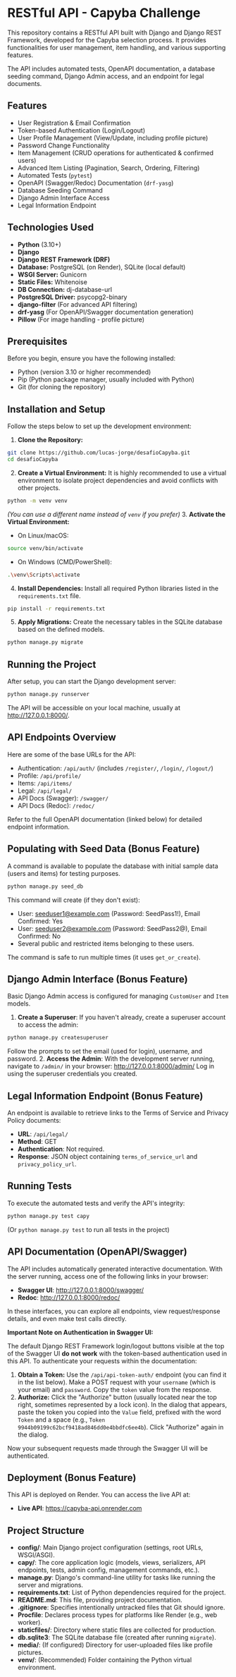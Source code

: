 # RESTful API - Capyba Challenge

This repository contains a RESTful API built with Django and Django REST Framework, developed for the Capyba selection process. It provides functionalities for user management, item handling, and various supporting features.

The API includes automated tests, OpenAPI documentation, a database seeding command, Django Admin access, and an endpoint for legal documents.

## Features

*   User Registration & Email Confirmation
*   Token-based Authentication (Login/Logout)
*   User Profile Management (View/Update, including profile picture)
*   Password Change Functionality
*   Item Management (CRUD operations for authenticated & confirmed users)
*   Advanced Item Listing (Pagination, Search, Ordering, Filtering)
*   Automated Tests (`pytest`)
*   OpenAPI (Swagger/Redoc) Documentation (`drf-yasg`)
*   Database Seeding Command
*   Django Admin Interface Access
*   Legal Information Endpoint

## Technologies Used

- **Python** (3.10+)
- **Django**
- **Django REST Framework (DRF)**
- **Database:** PostgreSQL (on Render), SQLite (local default)
- **WSGI Server:** Gunicorn
- **Static Files:** Whitenoise
- **DB Connection:** dj-database-url
- **PostgreSQL Driver:** psycopg2-binary
- **django-filter** (For advanced API filtering)
- **drf-yasg** (For OpenAPI/Swagger documentation generation)
- **Pillow** (For image handling - profile picture)


## Prerequisites

Before you begin, ensure you have the following installed:

- Python (version 3.10 or higher recommended)
- Pip (Python package manager, usually included with Python)
- Git (for cloning the repository)


## Installation and Setup

Follow the steps below to set up the development environment:

1. **Clone the Repository:**

```bash
git clone https://github.com/lucas-jorge/desafioCapyba.git
cd desafioCapyba
```

2. **Create a Virtual Environment:**
It is highly recommended to use a virtual environment to isolate project dependencies and avoid conflicts with other projects.

```bash
python -m venv venv
```

_(You can use a different name instead of `venv` if you prefer)_
3. **Activate the Virtual Environment:**

- On Linux/macOS:

```bash
source venv/bin/activate
```

- On Windows (CMD/PowerShell):

```bash
.\venv\Scripts\activate
```

4. **Install Dependencies:**
Install all required Python libraries listed in the `requirements.txt` file.

```bash
pip install -r requirements.txt
```

5. **Apply Migrations:**
Create the necessary tables in the SQLite database based on the defined models.

```bash
python manage.py migrate
```


## Running the Project

After setup, you can start the Django development server:

```bash
python manage.py runserver
```

The API will be accessible on your local machine, usually at http://127.0.0.1:8000/.

## API Endpoints Overview

Here are some of the base URLs for the API:

*   Authentication: `/api/auth/` (includes `/register/`, `/login/`, `/logout/`)
*   Profile: `/api/profile/`
*   Items: `/api/items/`
*   Legal: `/api/legal/`
*   API Docs (Swagger): `/swagger/`
*   API Docs (Redoc): `/redoc/`

Refer to the full OpenAPI documentation (linked below) for detailed endpoint information.

## Populating with Seed Data (Bonus Feature)

A command is available to populate the database with initial sample data (users and items) for testing purposes.

```bash
python manage.py seed_db
```

This command will create (if they don't exist):

- User: seeduser1@example.com (Password: SeedPass1!), Email Confirmed: Yes
- User: seeduser2@example.com (Password: SeedPass2@), Email Confirmed: No
- Several public and restricted items belonging to these users.

The command is safe to run multiple times (it uses `get_or_create`).

## Django Admin Interface (Bonus Feature)

Basic Django Admin access is configured for managing `CustomUser` and `Item` models.

1. **Create a Superuser**: If you haven't already, create a superuser account to access the admin:

```bash
python manage.py createsuperuser
```

Follow the prompts to set the email (used for login), username, and password.
2. **Access the Admin**: With the development server running, navigate to `/admin/` in your browser:
http://127.0.0.1:8000/admin/
Log in using the superuser credentials you created.

## Legal Information Endpoint (Bonus Feature)

An endpoint is available to retrieve links to the Terms of Service and Privacy Policy documents:

- **URL**: `/api/legal/`
- **Method**: GET
- **Authentication**: Not required.
- **Response**: JSON object containing `terms_of_service_url` and `privacy_policy_url`.


## Running Tests 

To execute the automated tests and verify the API's integrity:

```bash
python manage.py test capy
```

(Or `python manage.py test` to run all tests in the project)

## API Documentation (OpenAPI/Swagger)

The API includes automatically generated interactive documentation. With the server running, access one of the following links in your browser:

- **Swagger UI**: http://127.0.0.1:8000/swagger/
- **Redoc**: http://127.0.0.1:8000/redoc/

In these interfaces, you can explore all endpoints, view request/response details, and even make test calls directly.

**Important Note on Authentication in Swagger UI:**

The default Django REST Framework login/logout buttons visible at the top of the Swagger UI **do not work** with the token-based authentication used in this API. To authenticate your requests within the documentation:

1.  **Obtain a Token:** Use the `/api/api-token-auth/` endpoint (you can find it in the list below). Make a POST request with your `username` (which is your email) and `password`. Copy the `token` value from the response.
2.  **Authorize:** Click the "Authorize" button (usually located near the top right, sometimes represented by a lock icon). In the dialog that appears, paste the token you copied into the `Value` field, prefixed with the word `Token` and a space (e.g., `Token 9944b09199c62bcf9418ad846dd0e4bbdfc6ee4b`). Click "Authorize" again in the dialog.

Now your subsequent requests made through the Swagger UI will be authenticated.

## Deployment (Bonus Feature)

This API is deployed on Render. You can access the live API at:

- **Live API**: https://capyba-api.onrender.com

## Project Structure

- **config/**: Main Django project configuration (settings, root URLs, WSGI/ASGI).
- **capy/**: The core application logic (models, views, serializers, API endpoints, tests, admin config, management commands, etc.).
- **manage.py**: Django's command-line utility for tasks like running the server and migrations.
- **requirements.txt**: List of Python dependencies required for the project.
- **README.md**: This file, providing project documentation.
- **.gitignore**: Specifies intentionally untracked files that Git should ignore.
- **Procfile**: Declares process types for platforms like Render (e.g., web worker).
- **staticfiles/**: Directory where static files are collected for production.
- **db.sqlite3**: The SQLite database file (created after running `migrate`).
- **media/**: (If configured) Directory for user-uploaded files like profile pictures.
- **venv/**: (Recommended) Folder containing the Python virtual environment.
